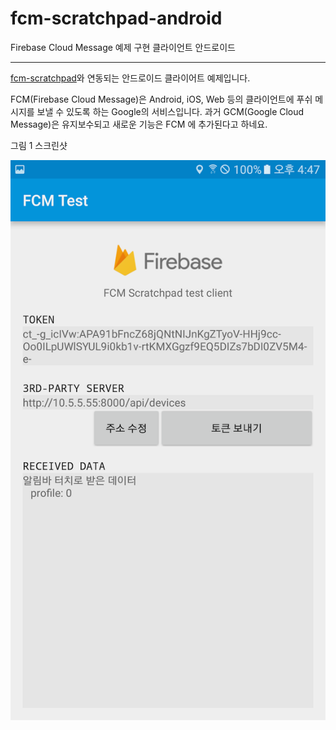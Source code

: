 # fcm-scratchpad-android
Firebase Cloud Message 예제 구현 클라이언트 안드로이드

----
[fcm-scratchpad](https://github.com/appkr/fcm-scratchpad)와 연동되는 안드로이드 클라이어트 예제입니다.

FCM(Firebase Cloud Message)은 Android, iOS, Web 등의 클라이언트에 푸쉬 메시지를 보낼 수 있도록 하는 Google의 서비스입니다. 과거 GCM(Google Cloud Message)은 유지보수되고 새로운 기능은 FCM 에 추가된다고 하네요.


그림 1 스크린샷

![](https://github.com/brownsoo/fcm-scratchpad-android/raw/master/screenshots/Screenshot_20170123-164712.png)
